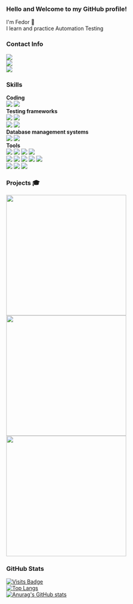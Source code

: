 ### Hello and Welcome to my GitHub profile!

I'm Fedor :adult:<br/>
I learn and practice Automation Testing


### Contact Info<br/>
<a href="mailto:parenkov.fedor@gmail.com">![](https://img.shields.io/badge/Gmail-Address-informational?style=flat&logo=gmail&logoColor=white&color=e04a3e)</a><br/>
[![](https://img.shields.io/badge/LinkedIn-Profile-informational?style=flat&logo=linkedin&logoColor=white&color=0D76A8)](https://www.linkedin.com/in/fedor-parenkov)<br/>
[![](https://img.shields.io/badge/Telegram-Account-informational?style=flat&logo=telegram&logoColor=white&color=31a2db)](https://t.me/WakeUpTheo)<br/>
 


### Skills<br/>
**Coding**<br/>
[<img src="https://img.shields.io/badge/Java-f89820?style=for-the-badge&logo=java&logoColor=white" />](https://www.java.com/) 
[<img src="https://img.shields.io/badge/Python-35709f?style=for-the-badge&logo=python&logoColor=white" />](https://www.python.org/)<br/>
**Testing frameworks**<br/>
[<img src="https://img.shields.io/badge/Selenide-b400b4?style=for-the-badge&logo=selenide&logoColor=white" />](https://selenide.org/) 
[<img src="https://img.shields.io/badge/Selenium-00ae00?style=for-the-badge&logo=selenium&logoColor=white" />](https://www.selenium.dev/)<br/>
[<img src="https://img.shields.io/badge/Junit5-25A162?style=for-the-badge&logo=junit5&logoColor=white" />](https://junit.org/junit5/) 
[<img src="https://img.shields.io/badge/REST%20Assured-109b2e?style=for-the-badge&logo=restassured&logoColor=white" />](https://rest-assured.io/)<br/>
**Database management systems**<br/>
[<img src="https://img.shields.io/badge/Microsoft%20SQL%20Server-a91d22?style=for-the-badge&logo=microsoftsqlserver&logoColor=white" />](https://www.microsoft.com/en-us/sql-server/) 
[<img src="https://img.shields.io/badge/PostgreSQL-336791?style=for-the-badge&logo=postgresql&logoColor=white" />](https://www.postgresql.org/)<br/>
**Tools**<br/>
[<img src="https://img.shields.io/badge/Git-3f2e00?style=for-the-badge&logo=git&logoColor=white" />](https://git-scm.com/) 
[<img src="https://img.shields.io/badge/Jenkins-D24939?style=for-the-badge&logo=jenkins&logoColor=white" />](https://www.jenkins.io/) 
[<img src="https://img.shields.io/badge/Allure%20Report-ffd050?style=for-the-badge&logo=allure&logoColor=white" />](https://docs.qameta.io/allure/) 
[<img src="https://img.shields.io/badge/Allure%20TestOps-4ddf82?style=for-the-badge&logo=Allure%20TestOps&logoColor=white" />](https://docs.qameta.io/allure-testops/)<br/>
[<img src="https://img.shields.io/badge/Postman-ff6c37?style=for-the-badge&logo=postman&logoColor=white" />](https://www.postman.com/) 
[<img src="https://img.shields.io/badge/Soap%20UI-fcdc00?style=for-the-badge&logo=soapui&logoColor=white" />](https://www.soapui.org/) 
[<img src="https://img.shields.io/badge/JMeter-b3204e?style=for-the-badge&logo=jmeter&logoColor=white" />](https://jmeter.apache.org/) 
[<img src="https://img.shields.io/badge/Fiddler-5ce500?style=for-the-badge&logo=fiddler&logoColor=white" />](https://www.telerik.com/fiddler) 
[<img src="https://img.shields.io/badge/Appium-c9e9eb?style=for-the-badge&logo=appium&logoColor=white" />](https://appium.io/)<br/>
[<img src="https://img.shields.io/badge/Selenoid-0080c1?style=for-the-badge&logo=selenoid&logoColor=white" />](https://aerokube.com/selenoid/latest/) 
[<img src="https://img.shields.io/badge/Docker-24b2e4?style=for-the-badge&logo=docker&logoColor=white" />](https://www.docker.com/)
[<img src="https://img.shields.io/badge/Jira-0052CC?style=for-the-badge&logo=Jira&logoColor=white" />](https://www.atlassian.com/software/jira/)<br/>


### Projects :mortar_board:<br/>

<a href="https://github.com/WakeUpTheo/tezis-doc"><img width="320" src="https://denvercoder1-github-readme-stats.vercel.app/api/pin/?username=WakeUpTheo&repo=tezis-doc&title_color=206BA3&icon_color=674EA7&text_color=444444&bg_color=FFFFFF&border_color=444444&show_icons=true"></a>
<a href="https://github.com/WakeUpTheo/mobile-Wiki"><img width="320" src="https://denvercoder1-github-readme-stats.vercel.app/api/pin/?username=WakeUpTheo&repo=mobile-Wiki&title_color=206BA3&icon_color=674EA7&text_color=444444&bg_color=FFFFFF&border_color=444444&show_icons=true"></a>
<a href="https://github.com/WakeUpTheo/rest-assured"><img width="320" src="https://denvercoder1-github-readme-stats.vercel.app/api/pin/?username=WakeUpTheo&repo=rest-assured&title_color=206BA3&icon_color=674EA7&text_color=444444&bg_color=FFFFFF&border_color=444444&show_icons=true"></a>

### GitHub Stats<br/>
[![Visits Badge](https://badges.pufler.dev/visits/WakeUpTheo/WakeUpTheo)](https://github.com/WakeUpTheo)<br/>
[![Top Langs](https://github-readme-stats.vercel.app/api/top-langs/?username=WakeUpTheo&layout=compact)](https://github.com/WakeUpTheo?tab=repositories)<br/>
[![Anurag's GitHub stats](https://github-readme-stats.vercel.app/api?username=WakeUpTheo&show_icons=true&theme=cobalt&title_color=cce2ff&icon_color=ffffaf)](https://github.com/WakeUpTheo)
